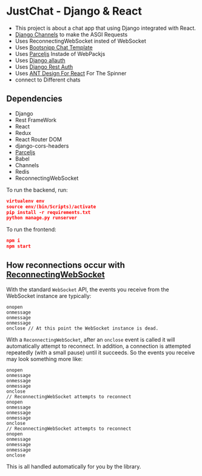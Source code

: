 # JustChat - Django & React

- This project is about a chat app that using Django integrated with React.
- [Django Channels](https://channels.readthedocs.io/en/latest/index.html) to make the ASGI Requests
- Uses ReconnectingWebSocket insted of WebSocket
- Uses [Bootsnipp Chat Template](https://bootsnipp.com/)
- Uses [Parceljs](https://parceljs.org/getting_started.html) Instade of WebPackjs
- Uses [Django allauth](https://django-allauth.readthedocs.io/en/latest/installation.html)
- Uses [Django Rest Auth](https://django-rest-auth.readthedocs.io/en/latest/introduction.html)
- Uses [ANT Design For React](https://ant.design/docs/react/introduce) For The Spinner
- connect to Different chats

## Dependencies

- Django
- Rest FrameWork
- React
- Redux
- React Router DOM
- django-cors-headers
- [Parceljs](https://parceljs.org/getting_started.html)
- Babel
- Channels
- Redis
- ReconnectingWebSocket

To run the backend, run:

```json
virtualenv env
source env/(bin/Scripts)/activate
pip install -r requirements.txt
python manage.py runserver
```

To run the frontend:

```json
npm i
npm start
```

## How reconnections occur with [ReconnectingWebSocket](https://github.com/joewalnes/reconnecting-websocket)

With the standard `WebSocket` API, the events you receive from the WebSocket instance are typically:

    onopen
    onmessage
    onmessage
    onmessage
    onclose // At this point the WebSocket instance is dead.

With a `ReconnectingWebSocket`, after an `onclose` event is called it will automatically attempt to reconnect. In addition, a connection is attempted repeatedly (with a small pause) until it succeeds. So the events you receive may look something more like:

    onopen
    onmessage
    onmessage
    onmessage
    onclose
    // ReconnectingWebSocket attempts to reconnect
    onopen
    onmessage
    onmessage
    onmessage
    onclose
    // ReconnectingWebSocket attempts to reconnect
    onopen
    onmessage
    onmessage
    onmessage
    onclose

This is all handled automatically for you by the library.
